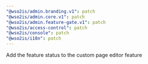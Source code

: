 ```yaml
---
"@wso2is/admin.branding.v1": patch
"@wso2is/admin.core.v1": patch
"@wso2is/admin.feature-gate.v1": patch
"@wso2is/access-control": patch
"@wso2is/console": patch
"@wso2is/i18n": patch
---
```


Add the feature status to the custom page editor feature
